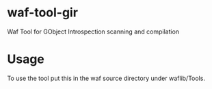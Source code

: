 waf-tool-gir
============

Waf Tool for GObject Introspection scanning and compilation

Usage
=====

To use the tool put this in the waf source directory under waflib/Tools.
